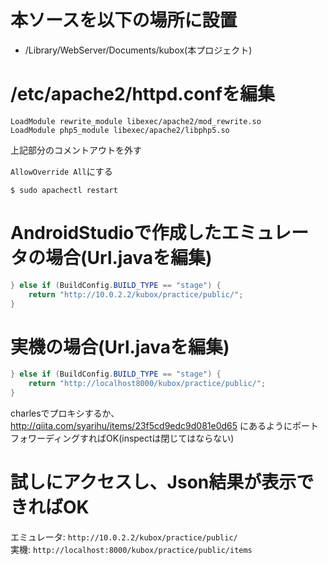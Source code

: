 # 本ソースを以下の場所に設置

- /Library/WebServer/Documents/kubox(本プロジェクト)

# /etc/apache2/httpd.confを編集

```
LoadModule rewrite_module libexec/apache2/mod_rewrite.so
LoadModule php5_module libexec/apache2/libphp5.so
```

上記部分のコメントアウトを外す

`AllowOverride All`にする

`$ sudo apachectl restart`

# AndroidStudioで作成したエミュレータの場合(Url.javaを編集)

```Url.java   
} else if (BuildConfig.BUILD_TYPE == "stage") {
    return "http://10.0.2.2/kubox/practice/public/";
}
```

# 実機の場合(Url.javaを編集)

```Url.java
} else if (BuildConfig.BUILD_TYPE == "stage") {
    return "http://localhost8000/kubox/practice/public/";
}
```

charlesでプロキシするか、
http://qiita.com/syarihu/items/23f5cd9edc9d081e0d65
にあるようにポートフォワーディングすればOK(inspectは閉じてはならない)

# 試しにアクセスし、Json結果が表示できればOK

エミュレータ: `http://10.0.2.2/kubox/practice/public/`   
実機: `http://localhost:8000/kubox/practice/public/items`
